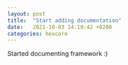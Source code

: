```yaml
---
layout: post
title:  "Start adding documentation"
date:   2021-10-03 14:19:42 +0200
categories: hexcore
---
```

Started documenting framework :) 
